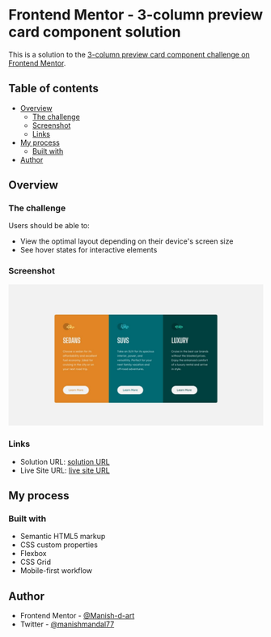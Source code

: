 # Frontend Mentor - 3-column preview card component solution

This is a solution to the [3-column preview card component challenge on Frontend Mentor](https://www.frontendmentor.io/challenges/3column-preview-card-component-pH92eAR2-). 

## Table of contents

- [Overview](#overview)
  - [The challenge](#the-challenge)
  - [Screenshot](#screenshot)
  - [Links](#links)
- [My process](#my-process)
  - [Built with](#built-with)
- [Author](#author)

## Overview

### The challenge

Users should be able to:

- View the optimal layout depending on their device's screen size
- See hover states for interactive elements

### Screenshot

![](./assets/design/desktop-design.jpg)


### Links

- Solution URL: [solution URL](https://github.com/Manish-d-art/3-column-preview-card.git)
- Live Site URL: [live site URL](https://3-column-preview-card-manish.netlify.app)

## My process

### Built with

- Semantic HTML5 markup
- CSS custom properties
- Flexbox
- CSS Grid
- Mobile-first workflow

## Author
- Frontend Mentor - [@Manish-d-art](https://www.frontendmentor.io/profile/Manish-d-art)
- Twitter - [@manishmandal77](https://www.twitter.com/manishmandal77)



